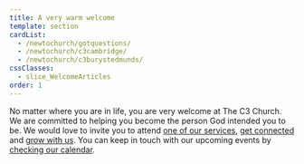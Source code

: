 ```yaml
---
title: A very warm welcome
template: section
cardList:
  - /newtochurch/gotquestions/
  - /newtochurch/c3cambridge/
  - /newtochurch/c3burystedmunds/
cssClasses:
  - slice_WelcomeArticles
order: 1
---
```


<!-- Need to sort out styling before this can be simplified :( -->
<section class="slice_GreetedForm_L">
    <div class="form_wrapper">
      <div class="form_text">
        <div class="ArticleBody">
            No matter where you are in life, you are very welcome at The C3 Church. We are committed to helping you become the person God intended you to be. We would love to invite you to attend <a href="/newtochurch/">one of our services</a>, <a href="/nextsteps/c3groups/">get connected</a> and <a href="/nextsteps/growthpath/">grow with us</a>. You can keep in touch with our upcoming events by <a href="http://thec3.uk/calendar">checking our calendar</a>.
        </div>
      </div>
    </div>
</section>
<br/>
